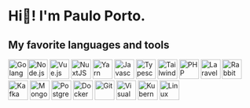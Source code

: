 # Hi👋! I'm Paulo Porto.

## My favorite languages and tools
<img src="https://cdn.worldvectorlogo.com/logos/gopher.svg" alt="Golang" title="Golang" width="40" height="40"/><img src="https://cdn.worldvectorlogo.com/logos/nodejs-1.svg" alt="Node.js" title="Node.js" width="40" height="40"/> <img src="https://cdn.worldvectorlogo.com/logos/vue-js-1.svg" alt="Vue.js" title="Vue.js" width="40" height="40"/> <img src="https://nuxtjs.org/logos/nuxt-icon.png" alt="NuxtJS" title="NuxtJS" width="40" height="40"/> <img src="https://cdn.worldvectorlogo.com/logos/yarn.svg" alt="Yarn" title="Yarn" width="40" height="40"/> <img src="https://cdn.worldvectorlogo.com/logos/logo-javascript.svg" alt="Javascript" title="Javascript" width="40" height="40"/> <img src="https://cdn.worldvectorlogo.com/logos/typescript.svg" alt="Typescript" title="Typescript" width="40" height="40"/> <img src="https://cdn.worldvectorlogo.com/logos/tailwind-css-2.svg" alt="Tailwind CSS" title="Tailwind CSS" width="40" height="40"/> <img src="https://cdn.worldvectorlogo.com/logos/php.svg" alt="PHP" title="PHP" width="40" height="40"/> <img src="https://cdn.worldvectorlogo.com/logos/laravel-2.svg" alt="Laravel" title="Laravel" width="40" height="40"/> <img src="https://cdn.worldvectorlogo.com/logos/rabbitmq.svg" alt="RabbitMQ" title="RabbitMQ" width="40" height="40"/> <img src="https://cdn.worldvectorlogo.com/logos/kafka.svg" alt="Kafka" title="Kafka" width="40" height="40"/> <img src="https://cdn.worldvectorlogo.com/logos/mongodb-icon-1.svg" alt="MongoDB" title="MongoDB" width="40" height="40"/> <img src="https://cdn.worldvectorlogo.com/logos/postgresql.svg" alt="PostgreSQL" title="PostgreSQL" width="40" height="40"/> <img src="https://cdn.worldvectorlogo.com/logos/docker.svg" alt="Docker" title="Docker" width="40" height="40"/> <img src="https://cdn.worldvectorlogo.com/logos/git-icon.svg" alt="Git" title="Git" width="40" height="40"/> <img src="https://cdn.worldvectorlogo.com/logos/visual-studio-code-1.svg" alt="Visual Studio Code" title="Visual Studio Code" width="40" height="40"/> <img src="https://cdn.worldvectorlogo.com/logos/kubernets.svg" alt="Kubernets" title="Kubernets" width="40" height="40"/> <img src="https://cdn.worldvectorlogo.com/logos/linux-tux.svg" alt="Linux" title="Linux" width="40" height="40"/>
